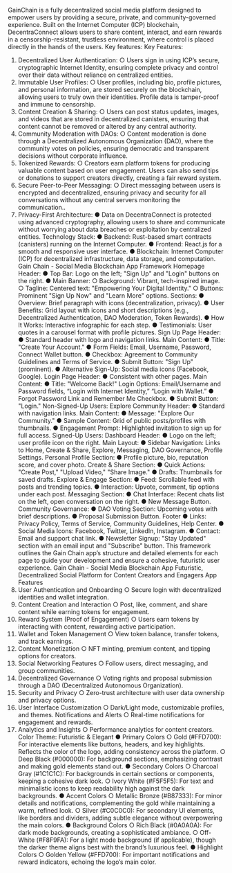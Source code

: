 GainChain is a fully decentralized social media platform designed to empower users by
providing a secure, private, and community-governed experience. Built on the Internet
Computer (ICP) blockchain, DecentraConnect allows users to share content, interact, and
earn rewards in a censorship-resistant, trustless environment, where control is placed
directly in the hands of the users.
Key features:
Key Features:
1. Decentralized User Authentication:
○ Users sign in using ICP’s secure, cryptographic Internet Identity, ensuring
complete privacy and control over their data without reliance on centralized
entities.
2. Immutable User Profiles:
○ User profiles, including bio, profile pictures, and personal information, are
stored securely on the blockchain, allowing users to truly own their identities.
Profile data is tamper-proof and immune to censorship.
3. Content Creation & Sharing:
○ Users can post status updates, images, and videos that are stored in
decentralized canisters, ensuring that content cannot be removed or altered
by any central authority.
4. Community Moderation with DAOs:
○ Content moderation is done through a Decentralized Autonomous
Organization (DAO), where the community votes on policies, ensuring
democratic and transparent decisions without corporate influence.
5. Tokenized Rewards:
○ Creators earn platform tokens for producing valuable content based on user
engagement. Users can also send tips or donations to support creators
directly, creating a fair reward system.
6. Secure Peer-to-Peer Messaging:
○ Direct messaging between users is encrypted and decentralized, ensuring
privacy and security for all conversations without any central servers
monitoring the communication..
7. Privacy-First Architecture:
● Data on DecentraConnect is protected using advanced cryptography, allowing users
to share and communicate without worrying about data breaches or exploitation by
centralized entities.
Technology Stack:
● Backend: Rust-based smart contracts (canisters) running on the Internet Computer.
● Frontend: React.js for a smooth and responsive user interface.
● Blockchain: Internet Computer (ICP) for decentralized infrastructure, data storage,
and computation.
Gain Chain - Social Media Blockchain App Framework
Homepage
Header:
● Top Bar: Logo on the left; "Sign Up" and "Login" buttons on the right.
● Main Banner:
○ Background: Vibrant, tech-inspired image.
○ Tagline: Centered text: "Empowering Your Digital Identity."
○ Buttons: Prominent "Sign Up Now" and "Learn More" options.
Sections:
● Overview: Brief paragraph with icons (decentralization, privacy).
● User Benefits: Grid layout with icons and short descriptions (e.g., Decentralized
Authentication, DAO Moderation, Token Rewards).
● How It Works: Interactive infographic for each step.
● Testimonials: User quotes in a carousel format with profile pictures.
Sign Up Page
Header:
● Standard header with logo and navigation links.
Main Content:
● Title: "Create Your Account."
● Form Fields: Email, Username, Password, Connect Wallet button.
● Checkbox: Agreement to Community Guidelines and Terms of Service.
● Submit Button: "Sign Up" (prominent).
● Alternative Sign-Up: Social media icons (Facebook, Google).
Login Page
Header:
● Consistent with other pages.
Main Content:
● Title: "Welcome Back!"
Login Options: Email/Username and Password fields, “Login with Internet Identity,”
“Login with Wallet.”
● Forgot Password Link and Remember Me Checkbox.
● Submit Button: "Login."
Non-Signed-Up Users: Explore Community
Header:
● Standard with navigation links.
Main Content:
● Message: "Explore Our Community."
● Sample Content: Grid of public posts/profiles with thumbnails.
● Engagement Prompt: Highlighted invitation to sign up for full access.
Signed-Up Users: Dashboard
Header:
● Logo on the left; user profile icon on the right.
Main Layout:
● Sidebar Navigation: Links to Home, Create & Share, Explore, Messaging, DAO
Governance, Profile Settings.
Personal Profile Section:
● Profile picture, bio, reputation score, and cover photo.
Create & Share Section:
● Quick Actions: "Create Post," "Upload Video," "Share Image."
● Drafts: Thumbnails for saved drafts.
Explore & Engage Section:
● Feed: Scrollable feed with posts and trending topics.
● Interaction: Upvote, comment, tip options under each post.
Messaging Section:
● Chat Interface: Recent chats list on the left, open conversation on the right.
● New Message Button.
Community Governance:
● DAO Voting Section: Upcoming votes with brief descriptions.
● Proposal Submission Button.
Footer
● Links: Privacy Policy, Terms of Service, Community Guidelines, Help Center.
● Social Media Icons: Facebook, Twitter, LinkedIn, Instagram.
● Contact: Email and support chat link.
● Newsletter Signup: "Stay Updated" section with an email input and "Subscribe"
button.
This framework outlines the Gain Chain app’s structure and detailed elements for each page
to guide your development and ensure a cohesive, futuristic user experience.
Gain Chain - Social Media Blockchain App
Futuristic, Decentralized Social Platform for Content Creators and Engagers
App Features
1. User Authentication and Onboarding
○ Secure login with decentralized identities and wallet integration.
2. Content Creation and Interaction
○ Post, like, comment, and share content while earning tokens for engagement.
3. Reward System (Proof of Engagement)
○ Users earn tokens by interacting with content, rewarding active participation.
4. Wallet and Token Management
○ View token balance, transfer tokens, and track earnings.
5. Content Monetization
○ NFT minting, premium content, and tipping options for creators.
6. Social Networking Features
○ Follow users, direct messaging, and group communities.
7. Decentralized Governance
○ Voting rights and proposal submission through a DAO (Decentralized
Autonomous Organization).
8. Security and Privacy
○ Zero-trust architecture with user data ownership and privacy options.
9. User Interface Customization
○ Dark/Light mode, customizable profiles, and themes.
Notifications and Alerts
○ Real-time notifications for engagement and rewards.
11. Analytics and Insights
○ Performance analytics for content creators.
Color Theme: Futuristic & Elegant
● Primary Colors
○ Gold (#FFD700): For interactive elements like buttons, headers, and key
highlights. Reflects the color of the logo, adding consistency across the
platform.
○ Deep Black (#000000): For background sections, emphasizing contrast and
making gold elements stand out.
● Secondary Colors
○ Charcoal Gray (#1C1C1C): For backgrounds in certain sections or
components, keeping a cohesive dark look.
○ Ivory White (#F5F5F5): For text and minimalistic icons to keep readability
high against the dark backgrounds.
● Accent Colors
○ Metallic Bronze (#B87333): For minor details and notifications,
complementing the gold while maintaining a warm, refined look.
○ Silver (#C0C0C0): For secondary UI elements, like borders and dividers,
adding subtle elegance without overpowering the main colors.
● Background Colors
○ Rich Black (#0A0A0A): For dark mode backgrounds, creating a
sophisticated ambiance.
○ Off-White (#F8F9FA): For a light mode background (if applicable), though the
darker theme aligns best with the brand’s luxurious feel.
● Highlight Colors
○ Golden Yellow (#FFD700): For important notifications and reward indicators,
echoing the logo’s main color.

